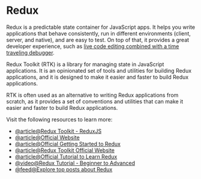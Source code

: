 # Redux

Redux is a predictable state container for JavaScript apps. It helps you write applications that behave consistently, run in different environments (client, server, and native), and are easy to test. On top of that, it provides a great developer experience, such as [live code editing combined with a time traveling debugger](https://github.com/reduxjs/redux-devtools).

Redux Toolkit (RTK) is a library for managing state in JavaScript applications. It is an opinionated set of tools and utilities for building Redux applications, and it is designed to make it easier and faster to build Redux applications.

RTK is often used as an alternative to writing Redux applications from scratch, as it provides a set of conventions and utilities that can make it easier and faster to build Redux applications.

Visit the following resources to learn more:

- [@article@Redux Toolkit - ReduxJS](https://redux-toolkit.js.org/)
- [@article@Official Website](https://redux.js.org/)
- [@article@Official Getting Started to Redux](https://redux.js.org/introduction/getting-started)
- [@article@Redux Toolkit Official Website](https://redux-toolkit.js.org)
- [@article@Official Tutorial to Learn Redux](https://redux.js.org/tutorials/essentials/part-1-overview-concepts)
- [@video@Redux Tutorial - Beginner to Advanced](https://youtube.com/watch?v=zrs7u6bdbUw)
- [@feed@Explore top posts about Redux](https://app.daily.dev/tags/redux?ref=roadmapsh)
